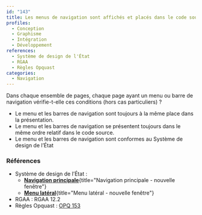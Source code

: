 ```yaml
---
id: "143"
title: Les menus de navigation sont affichés et placés dans le code source de manière cohérente à travers toutes les pages
profiles:
  - Conception
  - Graphisme
  - Intégration
  - Développement
references:
  - Système de design de l'État
  - RGAA
  - Règles Opquast
categories:
  - Navigation
---
```


Dans chaque ensemble de pages, chaque page ayant un menu ou barre de navigation vérifie-t-elle ces conditions (hors cas particuliers) ?

* Le menu et les barres de navigation sont toujours à la même place dans la présentation.
* Le menu et les barres de navigation se présentent toujours dans le même ordre relatif dans le code source.
* Le menu et les barres de navigation sont conformes au Système de design de l’État

### Références

* Système de design de l’État :
  * [**Navigation principale**](https://www.systeme-de-design.gouv.fr/composants-et-modeles/composants/navigation-principale){title="Navigation principale - nouvelle fenêtre"}
  * [**Menu latéral**](https://www.systeme-de-design.gouv.fr/composants-et-modeles/composants/menu-lateral){title="Menu latéral - nouvelle fenêtre"}
* RGAA : RGAA 12.2
* Règles Opquast : [OPQ 153](https://checklists.opquast.com/fr/assurance-qualite-web/les-blocs-de-navigation-de-meme-nature-sont-affiches-aux-memes-emplacements-sur-toutes-les-pages)
